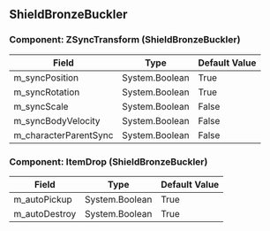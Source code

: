 ## ShieldBronzeBuckler

### Component: ZSyncTransform (ShieldBronzeBuckler)

|Field|Type|Default Value|
|-----|----|-------------|
|m_syncPosition|System.Boolean|True|
|m_syncRotation|System.Boolean|True|
|m_syncScale|System.Boolean|False|
|m_syncBodyVelocity|System.Boolean|False|
|m_characterParentSync|System.Boolean|False|

### Component: ItemDrop (ShieldBronzeBuckler)

|Field|Type|Default Value|
|-----|----|-------------|
|m_autoPickup|System.Boolean|True|
|m_autoDestroy|System.Boolean|True|

